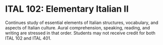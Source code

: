 # ITAL 102: Elementary Italian II

Continues study of essential elements of Italian structures, vocabulary, and aspects of Italian culture. Aural comprehension, speaking, reading, and writing are stressed in that order. Students may not receive credit for both ITAL 102 and ITAL 401.